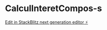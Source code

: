 # CalculInteretCompos-s

[Edit in StackBlitz next generation editor ⚡️](https://stackblitz.com/~/github.com/Pekosman76/CalculInteretCompos-s)